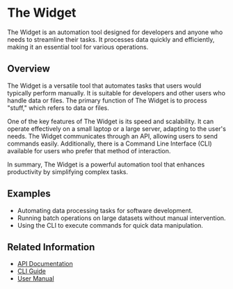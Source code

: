 # The Widget
<!-- topic-type: concept -->
The Widget is an automation tool designed for developers and anyone who needs to streamline their tasks. It processes data quickly and efficiently, making it an essential tool for various operations.

## Overview
The Widget is a versatile tool that automates tasks that users would typically perform manually. It is suitable for developers and other users who handle data or files. The primary function of The Widget is to process "stuff," which refers to data or files. 

One of the key features of The Widget is its speed and scalability. It can operate effectively on a small laptop or a large server, adapting to the user's needs. The Widget communicates through an API, allowing users to send commands easily. Additionally, there is a Command Line Interface (CLI) available for users who prefer that method of interaction.

In summary, The Widget is a powerful automation tool that enhances productivity by simplifying complex tasks.

## Examples
- Automating data processing tasks for software development.
- Running batch operations on large datasets without manual intervention.
- Using the CLI to execute commands for quick data manipulation.

## Related Information
- [API Documentation](#)
- [CLI Guide](#)
- [User Manual](#)